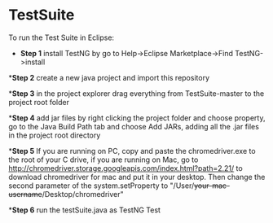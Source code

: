 # TestSuite
To run the Test Suite in Eclipse:

  * __Step 1__ install TestNG by go to Help->Eclipse Marketplace->Find TestNG->install

  *__Step 2__ create a new java project and import this repository

  *__Step 3__ in the project explorer drag everything from TestSuite-master to the project root folder

  *__Step 4__ add jar files by right clicking the project folder and choose property, go to the Java Build Path tab and choose Add JARs, adding all the .jar files in the project root directory

  *__Step 5__ If you are running on PC, copy and paste the chromedriver.exe to the root of your C drive, if you are running on Mac, go to http://chromedriver.storage.googleapis.com/index.html?path=2.21/ to download chromedriver for mac and put it in your desktop. Then change the second parameter of the system.setProperty to "/User/~~your-mac-username~~/Desktop/chromedriver"

  *__Step 6__ run the testSuite.java as TestNG Test
